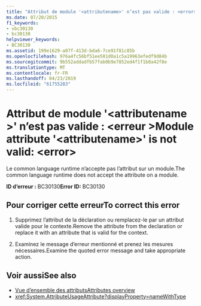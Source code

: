 ```yaml
---
title: "Attribut de module '<attributename>' n’est pas valide : <error>"
ms.date: 07/20/2015
f1_keywords:
- vbc30130
- bc30130
helpviewer_keywords:
- BC30130
ms.assetid: 199e1629-a07f-413d-bda6-7ce91f81c85b
ms.openlocfilehash: 976a4fc56bf51ee501d0a1c5a19963efedf9d84b
ms.sourcegitcommit: 9b552addadfb57fab0b9e7852ed4f1f1b8a42f8e
ms.translationtype: MT
ms.contentlocale: fr-FR
ms.lasthandoff: 04/23/2019
ms.locfileid: "61755283"
---
```

# <a name="module-attribute-attributename-is-not-valid-error"></a><span data-ttu-id="8acbb-102">Attribut de module '\<attributename >' n’est pas valide : \<erreur ></span><span class="sxs-lookup"><span data-stu-id="8acbb-102">Module attribute '\<attributename>' is not valid: \<error></span></span>
<span data-ttu-id="8acbb-103">Le common language runtime n’accepte pas l’attribut sur un module.</span><span class="sxs-lookup"><span data-stu-id="8acbb-103">The common language runtime does not accept the attribute on a module.</span></span>

<span data-ttu-id="8acbb-104">**ID d’erreur :** BC30130</span><span class="sxs-lookup"><span data-stu-id="8acbb-104">**Error ID:** BC30130</span></span>

## <a name="to-correct-this-error"></a><span data-ttu-id="8acbb-105">Pour corriger cette erreur</span><span class="sxs-lookup"><span data-stu-id="8acbb-105">To correct this error</span></span>

1. <span data-ttu-id="8acbb-106">Supprimez l’attribut de la déclaration ou remplacez-le par un attribut valide pour le contexte.</span><span class="sxs-lookup"><span data-stu-id="8acbb-106">Remove the attribute from the declaration or replace it with an attribute that is valid for the context.</span></span>

2. <span data-ttu-id="8acbb-107">Examinez le message d’erreur mentionné et prenez les mesures nécessaires.</span><span class="sxs-lookup"><span data-stu-id="8acbb-107">Examine the quoted error message and take appropriate action.</span></span>

## <a name="see-also"></a><span data-ttu-id="8acbb-108">Voir aussi</span><span class="sxs-lookup"><span data-stu-id="8acbb-108">See also</span></span>

- [<span data-ttu-id="8acbb-109">Vue d’ensemble des attributs</span><span class="sxs-lookup"><span data-stu-id="8acbb-109">Attributes overview</span></span>](~/docs/visual-basic/programming-guide/concepts/attributes/index.md)
- <xref:System.AttributeUsageAttribute?displayProperty=nameWithType>
